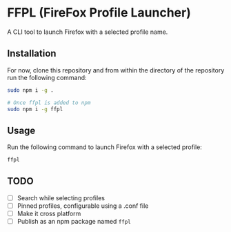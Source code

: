 # FFPL (FireFox Profile Launcher)

A CLI tool to launch Firefox with a selected profile name.

## Installation

For now, clone this repository and from within the directory of the repository run the following command:

```sh
sudo npm i -g .
``` 

```sh
# Once ffpl is added to npm
sudo npm i -g ffpl
```

## Usage

Run the following command to launch Firefox with a selected profile:

```sh
ffpl
```

## TODO

- [ ] Search while selecting profiles
- [ ] Pinned profiles, configurable using a .conf file
- [ ] Make it cross platform
- [ ] Publish as an npm package named `ffpl`

